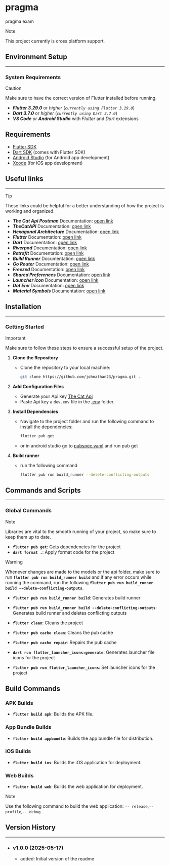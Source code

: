 # pragma
pragma exam

> [!NOTE]
> This project currently is cross platform support.

## Environment Setup
---------------------------

### System Requirements

> [!CAUTION]
> Make sure to have the correct version of Flutter installed before running.

* ***Flutter 3.29.0*** or *higher* (*``currently using Flutter 3.29.0``*)
* ***Dart 3.7.0*** or *higher* (*``currently using Dart 3.7.0``*)
* ***VS Code*** *or* ***Android Studio*** with *Flutter* and *Dart* extensions

## Requirements

- [Flutter SDK](https://flutter.dev/docs/get-started/install)
- [Dart SDK](https://dart.dev/get-dart) (comes with Flutter SDK)
- [Android Studio](https://developer.android.com/studio) (for Android app development)
- [Xcode](https://developer.apple.com/xcode/) (for iOS app development)

## Useful links
-----------------

> [!TIP]
> These links could be helpful for a better understanding of how the project is working and organized.

* ***The Cat Api Postman*** Documentation: [open link](https://documenter.getpostman.com/view/5578104/RWgqUxxh#93c94063-d096-4a97-8997-c233a59db6d7)
* ***TheCatAPI*** Documentation: [open link](https://developers.thecatapi.com/view-account/ylX4blBYT9FaoVd6OhvR?report=FJkYOq9tW)
* ***Hexagonal Architecture*** Documentation: [open link](https://platzi.com/blog/arquitectura-hexagonal)
* ***Flutter*** Documentation: [open link](https://flutter.dev/docs)
* ***Dart*** Documentation: [open link](https://dart.dev/docs)
* ***Riverpod*** Documentation: [open link](https://riverpod.dev)
* ***Retrofit*** Documentation: [open link](https://pub.dev/documentation/retrofit/latest/)
* ***Build Runner*** Documentation: [open link](https://github.com/dart-lang/build/tree/master/docs)
* ***Go Router*** Documentation: [open link](https://pub.dev/documentation/go_router/latest/)
* ***Freezed*** Documentation: [open link](https://pub.dev/documentation/freezed/latest/)
* ***Shared Preferences*** Documentation: [open link](https://pub.dev/documentation/shared_preferences/latest/)
* ***Launcher icon*** Documentation: [open link](https://pub.dev/documentation/flutter_launcher_icons/latest/)
* ***Dot Env*** Documentation: [open link](https://pub.dev/documentation/flutter_dotenv/latest/)
* ***Material Symbols*** Documentation: [open link](https://pub.dev/documentation/material_symbols_icons/latest/)

## Installation
-----------------

### Getting Started

> [!IMPORTANT]
> Make sure to follow these steps to ensure a successful setup of the project.

1. **Clone the Repository**
    - Clone the repository to your local machine:
      ```bash
      git clone https://github.com/johnathan23/pragma.git .
      ```
2. **Add Configuration Files**
    - Generate your Api key [The Cat Api](https://thecatapi.com/signup)
    - Paste Api key a `dev.env` file in the [.env](./.env) folder.

3. **Install Dependencies**
    - Navigate to the project folder and run the following command to install the dependencies:
      ```bash
      flutter pub get
      ```
    - or in android studio go to [pubspec.yaml](./pubspec.yaml) and run pub get

4. **Build runner**
    - run the following command
      ```bash
      flutter pub run build_runner --delete-conflicting-outputs
      ```
## Commands and Scripts
----------------------

### Global Commands

> [!NOTE]
> Libraries are vital to the smooth running of your project, so make sure to keep them up to date.
* **`flutter pub get`**: Gets dependencies for the project
*  **`dart format .`**: Apply format code for the project

> [!WARNING]
> Whenever changes are made to the models or the api folder, make sure to run **`flutter pub run build_runner build`**
> and if any error occurs while running the command, run the following **`flutter pub run build_runner build --delete-conflicting-outputs`**.
* **`flutter pub run build_runner build`**: Generates build runner
* **`flutter pub run build_runner build --delete-conflicting-outputs`**: Generates build runner and deletes conflicting outputs

* **`flutter clean`**: Cleans the project
* **`flutter pub cache clean`**: Cleans the pub cache
* **`flutter pub cache repair`**: Repairs the pub cache

* **`dart run flutter_launcher_icons:generate`**: Generates launcher file icons for the project
* **`flutter pub run flutter_launcher_icons`**: Set launcher icons for the project

## Build Commands

### APK Builds
- **`flutter build apk`**: Builds the APK file.

### App Bundle Builds
- **`flutter build appbundle`**: Builds the app bundle file for distribution.

### iOS Builds
- **`flutter build ios`**: Builds the iOS application for deployment.

### Web Builds
- **`flutter build web`**: Builds the web application for deployment.

> [!NOTE]
> Use the following command to build the web application:
> `-- release`,`-- profile`,`-- debug`

## Version History
-----------------

* ### **v1.0.0** **(2025-05-17)**
    * added: Initial version of the readme
